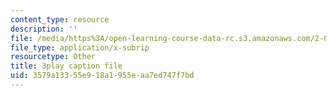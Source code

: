 ```yaml
---
content_type: resource
description: ''
file: /media/https%3A/open-learning-course-data-rc.s3.amazonaws.com/2-003sc-engineering-dynamics-fall-2011/3579a13355e918a1955eaa7ed747f7bd_Fo-Y6kEMURk.srt
file_type: application/x-subrip
resourcetype: Other
title: 3play caption file
uid: 3579a133-55e9-18a1-955e-aa7ed747f7bd
---
```

